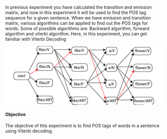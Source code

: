 In previous experiment you have calculated the transition and emission matrix, and now in this experiment it will be used to find the POS tag sequence for a given sentence. When we have emission and transition matrix, various algorithms can be applied to find out the POS tags for words. Some of possible algorithms are: Backward algorithm, forward algorithm and viterbi algorithm. Here, in this experiment, you can get familiar with Viterbi Decoding

<img src="images/viterbi-4.gif">

#### Objective

The objective of this experiment is to find POS tags of words in a sentence using Viterbi decoding.
